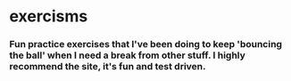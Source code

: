 # exercisms

### Fun practice exercises that I've been doing to keep 'bouncing the ball' when I need a break from other stuff. I highly recommend the site, it's fun and test driven.
